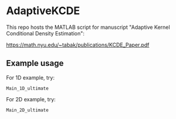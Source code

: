 # AdaptiveKCDE

This repo hosts the MATLAB script for manuscript "Adaptive Kernel Conditional Density Estimation":

https://math.nyu.edu/~tabak/publications/KCDE_Paper.pdf

## Example usage

For 1D example, try:
```
Main_1D_ultimate
```

For 2D example, try:
```
Main_2D_ultimate
```
